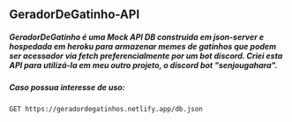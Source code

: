 ## GeradorDeGatinho-API
##### GeradorDeGatinho é uma Mock API DB construida em json-server e hospedada em heroku para armazenar memes de gatinhos que podem ser acessador via fetch preferencialmente por um bot discord. Criei esta API para utilizá-la em meu outro projeto, o discord bot "senjougahara". 

##### Caso possua interesse de uso:
```
GET https://geradordegatinhos.netlify.app/db.json
```
